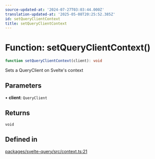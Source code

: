 ```yaml
---
source-updated-at: '2024-07-27T03:03:44.000Z'
translation-updated-at: '2025-05-08T20:25:52.385Z'
id: setQueryClientContext
title: setQueryClientContext
---
```


# Function: setQueryClientContext()

```ts
function setQueryClientContext(client): void
```

Sets a QueryClient on Svelte's context

## Parameters

• **client**: `QueryClient`

## Returns

`void`

## Defined in

[packages/svelte-query/src/context.ts:21](https://github.com/TanStack/query/blob/dac5da5416b82b0be38a8fb34dde1fc6670f0a59/packages/svelte-query/src/context.ts#L21)
